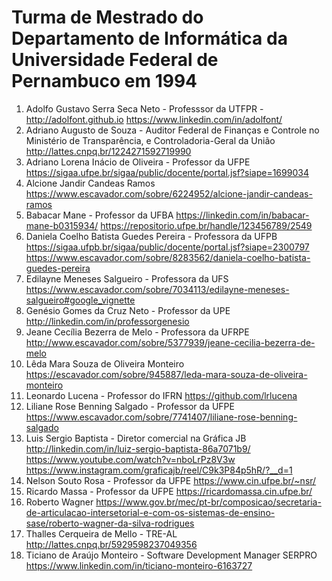 # Turma de Mestrado do Departamento de Informática da Universidade Federal de Pernambuco em 1994

1. Adolfo Gustavo Serra Seca Neto - Professsor da UTFPR - <http://adolfont.github.io> <https://www.linkedin.com/in/adolfont/>
1. Adriano Augusto de Souza - Auditor Federal de Finanças e Controle no Ministério de Transparência, e Controladoria-Geral da União <http://lattes.cnpq.br/1224271592719990>
10. Adriano Lorena Inácio de Oliveira - Professor da UFPE <https://sigaa.ufpe.br/sigaa/public/docente/portal.jsf?siape=1699034>
11. Alcione Jandir Candeas Ramos https://www.escavador.com/sobre/6224952/alcione-jandir-candeas-ramos
12. Babacar Mane - Professor da UFBA <https://linkedin.com/in/babacar-mane-b0315934/> <https://repositorio.ufpe.br/handle/123456789/2549>
1. Daniela Coelho Batista Guedes Pereira - Professora da UFPB <https://sigaa.ufpb.br/sigaa/public/docente/portal.jsf?siape=2300797> <https://www.escavador.com/sobre/8283562/daniela-coelho-batista-guedes-pereira>
2. Edilayne Meneses Salgueiro - Professora da UFS <https://www.escavador.com/sobre/7034113/edilayne-meneses-salgueiro#google_vignette>
3. Genésio Gomes da Cruz Neto - Professor da UPE <http://linkedin.com/in/professorgenesio>
4. Jeane Cecília Bezerra de Melo - Professora da UFRPE <http://www.escavador.com/sobre/5377939/jeane-cecilia-bezerra-de-melo>
3. Lêda Mara Souza de Oliveira Monteiro <https://escavador.com/sobre/945887/leda-mara-souza-de-oliveira-monteiro>
4. Leonardo Lucena - Professor do IFRN <https://github.com/lrlucena>
5. Liliane Rose Benning Salgado - Professor da UFPE <https://www.escavador.com/sobre/7741407/liliane-rose-benning-salgado>
8. Luis Sergio Baptista - Diretor comercial na Gráfica JB <http://linkedin.com/in/luiz-sergio-baptista-86a7071b9/> <https://www.youtube.com/watch?v=nboLrPz8V3w> <https://www.instagram.com/graficajb/reel/C9k3P84p5hR/?__d=1>
6. Nelson Souto Rosa - Professor da UFPE <https://www.cin.ufpe.br/~nsr/>
7. Ricardo Massa - Professor da UFPE <https://ricardomassa.cin.ufpe.br/>
8. Roberto Wagner https://www.gov.br/mec/pt-br/composicao/secretaria-de-articulacao-intersetorial-e-com-os-sistemas-de-ensino-sase/roberto-wagner-da-silva-rodrigues
9. Thalles Cerqueira de Mello - TRE-AL <http://lattes.cnpq.br/5929598237049356>
10. Ticiano de Araújo Monteiro - Software Development Manager  SERPRO <https://www.linkedin.com/in/ticiano-monteiro-6163727>
